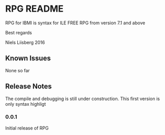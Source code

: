 # RPG README

RPG for IBMI is syntax for ILE FREE RPG from version 7.1 and above

Best regards

Niels Liisberg 2016




## Known Issues
None so far

## Release Notes

The compile and debugging is still under construction. This first version is only syntax highligt 

### 0.0.1

Initial release of RPG
